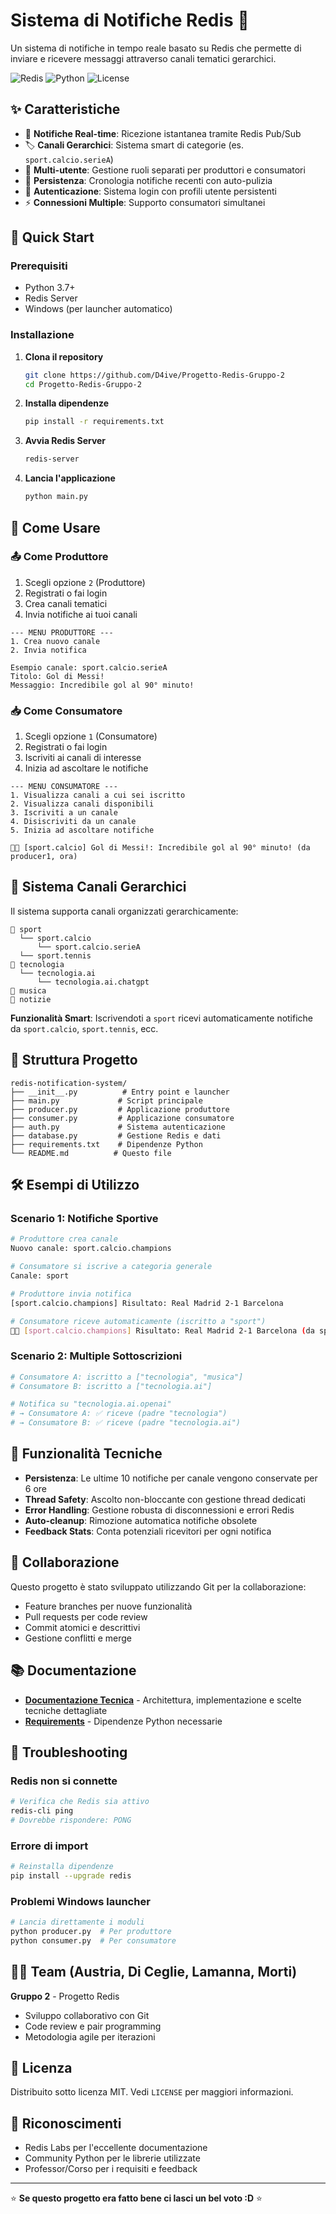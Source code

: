 # Sistema di Notifiche Redis 🔔

Un sistema di notifiche in tempo reale basato su Redis che permette di inviare e ricevere messaggi attraverso canali tematici gerarchici.

![Redis](https://img.shields.io/badge/Redis-DC382D?style=flat&logo=redis&logoColor=white)
![Python](https://img.shields.io/badge/Python-3776AB?style=flat&logo=python&logoColor=white)
![License](https://img.shields.io/badge/License-MIT-green.svg)

## ✨ Caratteristiche

- 📡 **Notifiche Real-time**: Ricezione istantanea tramite Redis Pub/Sub
- 🏷️ **Canali Gerarchici**: Sistema smart di categorie (es. `sport.calcio.serieA`)
- 👥 **Multi-utente**: Gestione ruoli separati per produttori e consumatori
- 💾 **Persistenza**: Cronologia notifiche recenti con auto-pulizia
- 🔐 **Autenticazione**: Sistema login con profili utente persistenti
- ⚡ **Connessioni Multiple**: Supporto consumatori simultanei

## 🚀 Quick Start

### Prerequisiti
- Python 3.7+
- Redis Server
- Windows (per launcher automatico)

### Installazione

1. **Clona il repository**
   ```bash
   git clone https://github.com/D4ive/Progetto-Redis-Gruppo-2
   cd Progetto-Redis-Gruppo-2
   ```

2. **Installa dipendenze**
   ```bash
   pip install -r requirements.txt
   ```

3. **Avvia Redis Server**
   ```bash
   redis-server
   ```

4. **Lancia l'applicazione**
   ```bash
   python main.py
   ```

## 🎯 Come Usare

### 📤 Come Produttore
1. Scegli opzione `2` (Produttore)
2. Registrati o fai login
3. Crea canali tematici
4. Invia notifiche ai tuoi canali

```
--- MENU PRODUTTORE ---
1. Crea nuovo canale
2. Invia notifica

Esempio canale: sport.calcio.serieA
Titolo: Gol di Messi!
Messaggio: Incredibile gol al 90° minuto!
```

### 📥 Come Consumatore  
1. Scegli opzione `1` (Consumatore)
2. Registrati o fai login
3. Iscriviti ai canali di interesse
4. Inizia ad ascoltare le notifiche

```
--- MENU CONSUMATORE ---
1. Visualizza canali a cui sei iscritto
2. Visualizza canali disponibili  
3. Iscriviti a un canale
4. Disiscriviti da un canale
5. Inizia ad ascoltare notifiche

📩🔔 [sport.calcio] Gol di Messi!: Incredibile gol al 90° minuto! (da producer1, ora)
```

## 🌳 Sistema Canali Gerarchici

Il sistema supporta canali organizzati gerarchicamente:

```
📁 sport
  └── sport.calcio
      └── sport.calcio.serieA
  └── sport.tennis
📁 tecnologia  
  └── tecnologia.ai
      └── tecnologia.ai.chatgpt
📁 musica
📁 notizie
```

**Funzionalità Smart**: Iscrivendoti a `sport` ricevi automaticamente notifiche da `sport.calcio`, `sport.tennis`, ecc.

## 📁 Struttura Progetto

```
redis-notification-system/
├── __init__.py          # Entry point e launcher
├── main.py             # Script principale
├── producer.py         # Applicazione produttore  
├── consumer.py         # Applicazione consumatore
├── auth.py             # Sistema autenticazione
├── database.py         # Gestione Redis e dati
├── requirements.txt    # Dipendenze Python
└── README.md          # Questo file
```

## 🛠️ Esempi di Utilizzo

### Scenario 1: Notifiche Sportive
```bash
# Produttore crea canale
Nuovo canale: sport.calcio.champions

# Consumatore si iscrive a categoria generale  
Canale: sport

# Produttore invia notifica
[sport.calcio.champions] Risultato: Real Madrid 2-1 Barcelona

# Consumatore riceve automaticamente (iscritto a "sport")
📩🔔 [sport.calcio.champions] Risultato: Real Madrid 2-1 Barcelona (da sportNews, ora)
```

### Scenario 2: Multiple Sottoscrizioni
```bash
# Consumatore A: iscritto a ["tecnologia", "musica"]
# Consumatore B: iscritto a ["tecnologia.ai"]

# Notifica su "tecnologia.ai.openai"
# → Consumatore A: ✅ riceve (padre "tecnologia")
# → Consumatore B: ✅ riceve (padre "tecnologia.ai")
```

## 🔧 Funzionalità Tecniche

- **Persistenza**: Le ultime 10 notifiche per canale vengono conservate per 6 ore
- **Thread Safety**: Ascolto non-bloccante con gestione thread dedicati
- **Error Handling**: Gestione robusta di disconnessioni e errori Redis
- **Auto-cleanup**: Rimozione automatica notifiche obsolete
- **Feedback Stats**: Conta potenziali ricevitori per ogni notifica

## 🤝 Collaborazione

Questo progetto è stato sviluppato utilizzando Git per la collaborazione:
- Feature branches per nuove funzionalità
- Pull requests per code review
- Commit atomici e descrittivi
- Gestione conflitti e merge

## 📚 Documentazione

- **[Documentazione Tecnica](TECHNICAL_DOCS.md)** - Architettura, implementazione e scelte tecniche dettagliate
- **[Requirements](requirements.txt)** - Dipendenze Python necessarie

## 🐛 Troubleshooting

### Redis non si connette
```bash
# Verifica che Redis sia attivo
redis-cli ping
# Dovrebbe rispondere: PONG
```

### Errore di import
```bash
# Reinstalla dipendenze
pip install --upgrade redis
```

### Problemi Windows launcher
```bash
# Lancia direttamente i moduli
python producer.py  # Per produttore
python consumer.py  # Per consumatore
```

## 👨‍💻 Team (Austria, Di Ceglie, Lamanna, Morti)

**Gruppo 2** - Progetto Redis  
- Sviluppo collaborativo con Git
- Code review e pair programming
- Metodologia agile per iterazioni

## 📄 Licenza

Distribuito sotto licenza MIT. Vedi `LICENSE` per maggiori informazioni.

## 🙏 Riconoscimenti

- Redis Labs per l'eccellente documentazione
- Community Python per le librerie utilizzate  
- Professor/Corso per i requisiti e feedback

---

⭐ **Se questo progetto era fatto bene ci lasci un bel voto :D** ⭐